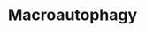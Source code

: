 ---
annotations:
- id: PW:0000004
  parent: regulatory pathway
  type: Pathway Ontology
  value: regulatory pathway
authors:
- ReactomeTeam
- Ryanmiller
description: Macroautophagy (hereafter referred to as autophagy) acts as a buffer
  against starvation by liberating building materials and energy sources from cellular
  components. It has additional roles in embryonic development, removal of apoptotic
  cells or organelles, antigen presentation, protection against toxins and as a degradation
  route for aggregate-prone proteins and infectious agents. The dysregulation of autophagy
  is involved in several human diseases, for example, Crohn's disease, cancer and
  neurodegeneration (Ravikumar et al. 2010).<br>Autophagy is highly conserved from
  yeast to humans; much of the machinery was first identified in yeast (see Klionsky
  et al. 2011). Initially, double-membraned cup-shaped structures called the isolation
  membrane or phagophore engulf portions of cytoplasm. The membranes fuse to form
  the autophagosome. In yeast cells, autophagosomes are formed at the phagophore assembly
  site (PAS) next to the vacuole. In mammals, autophagosomes appear throughout the
  cytoplasm then move along microtubules towards the microtubule-organising centre.
  This transport requires microtubules and the function of dynein motor proteins;
  depolymerization of microtubules or inhibition of dynein-dependent transport results
  in inhibition of autophagy (Kochl et al. 2006, Kimura et al. 2008). Autophagosomes
  fuse with lysosomes forming autolysosomes whose contents are degraded by lysosomal
  hydrolases (Mizushima et al. 2011).<br><br>The origins of the autophagosomal membrane
  and the  incorporation of existing membrane material have been extensively debated.
  The endoplasmic reticulum (ER), mitochondria, mitochondria-associated ER membranes
  (MAMs), the Golgi, the plasma membrane and recycling endosomes have all been implicated
  in the nucleation of the isolation membrane and subsequent growth of the membrane
  (Lamb et al. 2013). Recently 3D tomographic imaging of isolation membranes has shown
  the cup-shaped isolation membrane tightly sandwiched between two sheets of ER and
  physically connected to the ER through a narrow membrane tube (Hayashi-Nishino et
  al. 2009, Yla-Anttila et al. 2009). This suggests that isolation membrane formation
  and elongation are guided by adjacent ER sheets, supporting the now prevalent 'ER
  cradle' model, which suggests that the isolation membrane arises from the ER (Hayashi-Nishino
  et al. 2009, Shibutani & Yoshimori 2014).<br><br>Autophagy is tightly regulated.
  The induction of autophagy in response to starvation is partly mediated by inactivation
  of the mammalian target of rapamycin (mTOR) (Noda & Ohsumi 1998) and activation
  of Jun N-terminal kinase (JNK), while energy loss induces autophagy by activation
  of AMP kinase (AMPK). Other pathways regulating autophagy are regulated by calcium,
  cyclic AMP, calpains and the inositol trisphosphate (IP3) receptor (Rubinsztein
  et al. 2012). <br><br>In mammals, two complexes cooperatively produce the isolation
  membrane. The ULK complex consists of ULK1/2, ATG13, (FIP200) and ATG101 (Alers
  et al. 2012). The PIK3C3-containing Beclin-1 complex consists of PIK3C3 (Vps34),
  BECN1 (Beclin-1, Atg6), PIK3R4 (p150, Vps15) and ATG14 (Barkor) (Matsunaga et al.
  2009, Zhong et al. 2009). A similar complex where ATG14 is replaced by UVRAG functions
  later in autophagosome maturation and endocytic traffic (Itakura et al. 2008, Liang
  et al. 2008). Binding of KIAA0226 to this complex negatively regulates the maturation
  process (Matsunaga et al. 2009). The ULK and Beclin-1 complexes are recruited to
  specific autophagosome nucleation regions where they stimulate phosphatidylinositol-3-phosphate
  (PI3P) production and facilitate the elongation and initial membrane curvature of
  the phagophore membrane (Carlsson & Simonsen 2015).<br><br>The ULK complex is considered
  the most upstream component of the mammalian autophagy pathway (Itakura & Mizushima
  2010), acting as an integrator of the autophagy signals downstream of mTORC1. It
  is not fully understood how ULK1 is modulated in response to environmental cues.
  Phosphorylation plays an essential role (Dunlop & Tee 2013) but it is not clear
  how phosphorylation regulates ULK1 activities (Ravikumar et al. 2010). ULK1 kinase
  activity is required for autophagy, but the substrate(s) of ULK1 that mediate its
  autophagic function are not certain. ULK1 may also have kinase-independent functions
  in autophagy (Wong et al. 2013). <br><br> PIK3C3 (Vps34) is a class III phosphatidylinositol
  3-kinase that produces PI3P. It is essential for the early stages of autophagy and
  colocalizes strongly with early autophagosome markers (Axe et al. 2008). BECN1 binds
  several further proteins that affect autophagosome formation. Partners that induce
  autophagy include AMBRA1 (Fimia et al. 2007), UVRAG (Liang et al. 2006) and SH3GLB1
  (Takahashi et al. 2007). Binding of BCL2 or BCL2L1 (Bcl-xL) inhibit autophagy (Pattingre
  et al. 2005, Ciechomska et al. 2009). The inositol 1,4,5-trisphosphate receptor
  complex that binds BCL2 also interacts with BECN1, inhibiting autophagy (Vincencio
  et al. 2009). CISD2 (Nutrient-deprivation autophagy factor-1, NAF1), a component
  in the IP3R complex, interacts with BCL2 at the ER and stabilizes the BCL2-BECN1
  interaction (Chang et al. 2010). Starvation leads to activation of c-Jun NH2-terminal
  kinase-1 (JNK1), which results in the phosphorylation of BCL2 and BCL2L1, which
  release their binding to BECN1 and thus induces autophagosome formation (Wei et
  al. 2008). <br><br>AMBRA1 can simultaneously bind dynein and the Beclin-1 complex.  During
  nutrient starvation, AMBRA1 is phosphorylated in a ULK1-dependent manner (Di Bartolomeo
  et al. 2010). This phosphorylation releases AMBRA1-associated Beclin-1 complexes
  from dynein and the microtubule network, freeing the complex to translocate to autophagy
  initiation sites (Di Bartolomeo et al. 2010). <br><br>A characteristic of this early
  phase of autophagosome formation is the formation of PI3P-enriched ER-associated
  structures called omegasomes (Axe et al. 2008) or cradles (Hayashi-Nishino et al.
  2009). Omegasomes appear to concentrate at or near the connected mitochondria-associated
  ER membrane (Hamasaki et al. 2013). However, the phagophore also can incorporate
  existing material from other membrane sources such as ER exit sites (ERES), the
  ER-Golgi intermediate compartment (ERGIC), the Golgi, the plasma membrane and recycling
  endosomes (Carlsson & Simonsen 2015). Omegasomes lead to the formation of the isolation
  membrane or phagophore, which is thought to form de novo by an unknown mechanism
  (Simonsen & Stenmark 2008, Roberts & Ktistakis 2013). Phagophore expansion is probably
  mediated by membrane uptake from endomembranes and semi-autonomous organelles (Lamb
  et al. 2013, Shibutani & Yoshimori 2014).<br><br>ATG9 is a direct target of ULK1.
  In nutrient-rich conditions mammalian ATG9 is localized to the trans-Golgi network
  and endosomes (including early, late and recycling endosomes), whereas under starvation
  conditions it is localized to autophagosomes, in a process that is dependent on
  ULK1 (Young et al. 2006). ATG9 is believed to play a role in the delivery of vesicles
  derived from existing membranes to the expanding phagophore (Lamb et al. 2013).
  Yeast Atg9 forms a complex with Atg2 and Atg18 (Reggiori et al. 2004). <br><br>PI3P
  produced at the initiation site is sensed by WIPI2b, the mammalian homologue of
  Atg18 (Polson et al. 2010). WIPI2b then recruits Atg16L1 (Dooley et al. 2014). There
  are four WIPI proteins in mammalian cells (Proikas-Cezanne et al. 2015). They are
  all likely bind PI3P and be recruited to membranes but the function of WIPI1, 3
  and 4 in autophagy is not yet clear. WIPI4 (WDR45) has been shown to bind Atg2 and
  to be involved in lipid droplet formation (Velikkakath et al. 2012); mutations in
  WIPI4 have been shown to cause a neurodegenerative disease (Saitsu et al. 2013).<br><br>The
  elongation of the membrane that will become the autophagosome is regulated by two
  ubiquitination-like reactions. First, the ubiquitin-like molecule ATG12 is conjugated
  to ATG5 by ATG7, which acts as an E1-like activating enzyme, and ATG10, which has
  a role similar to an E2 ubiquitin-conjugating enzyme. The ATG5:ATG12 complex then
  interacts non-covalently with ATG16L1. This complex associates with the forming
  autophagosome but dissociates from completed autophagosomes (Geng & Klionski 2008).
  The second ubiquitin-like reaction involves the conjugation of ubiquitin-like molecules
  of the LC3 family (Weidberg et al. 2010). LC3 proteins are conjugated through their
  C-terminal glycine residues with PE by the E1-like ATG7 and E2-like ATG3. This allows
  LC3 proteins to associate with the autophagosome membrane. <br><br>The ATG12:ATG5:ATG16L1
  complex (Mizushima et al., 2011) acts as an E3 like enzyme for the conjugation of
  LC3 family proteins (mammalian homologues of yeast Atg8) to phosphatidylethanolamine
  (PE) (Hanada et al. 2007, Fujita et al. 2008). LC3 PE can be deconjugated by the
  protease ATG4 (Li et al. 2011, 2012). ATG4 is also responsible for priming LC3 proteins
  by cleaving the C terminus to expose a glycine residue (Kirisako et al, 2000, Scherz
  Shouval et al. 2007). LC3 proteins remain associated with autophagosomes until they
  fuse with lysosomes. The LC3-like proteins inside the resulting autolysosomes are
  degraded, while those on the cytoplasmic surface are delipidated and recycled. ATG5:ATG12:ATG16L1-positive
  LC3-negative vesicles represent pre-autophagosomal structures (pre-phagophores and
  possibly early phagophores), ATG5:ATG12:ATG16L1-positive LC3-positive structures
  can be considered to be phagophores, and ATG5:ATG12:ATG16L1-negative LC3-positive
  vesicles can be regarded as mature autophagosomes (Tandia et al. 2011).<br><br>Phagophore
  expansion is probably mediated by membrane uptake from endomembranes as well as
  from semiautonomous organelles (Lamb et al. 2013, Shibutani & Yoshimori 2014).<br><br>The
  mechanisms involved in the closure of the phagophore membrane are poorly understood.
  As the phagophore is a double-membraned structure, its closure involves the fusion
  of a narrow opening, a process that is distinct from other membrane fusion events
  (Carlsson & Simonsen 2015). The topology of the phagophore is similar to that of
  cytokinesis, viral budding or multivesicular body (MVB) formation. These processes
  rely on the Endosomal Sorting Complex Required for Transport (ESCRT) (Rusten et
  al. 2012). ESCRT and associated proteins facilitate membrane budding away from the
  cytosol and subsequent cleavage of the bud neck (Hurley & Hanson 2010). Several
  studies have shown that depletion of ESCRT subunits or the regulatory ATPase Vps4
  causes an accumulation of autophagosomes (Filimonenko et al. 2007, Rusten et al.
  2007) but it is not clear whether ESCRTs are required for autophagosome closure
  or for autophagosome to endosome fusion. UVRAG is also involved in the maturation
  step, recruiting proteins that bring about membrane fusion such as the class C Vps
  proteins, which activate Rab7 thereby promoting fusion with late endosomes and lysosomes
  (Liang et al. 2008).  View original pathway at [http://www.reactome.org/PathwayBrowser/#DIAGRAM=1632852
  Reactome].
last-edited: 2021-01-25
organisms:
- Homo sapiens
redirect_from:
- /index.php/Pathway:WP3348
- /instance/WP3348
revision: null
schema-jsonld:
- '@context': https://schema.org/
  '@id': https://wikipathways.github.io/pathways/WP3348.html
  '@type': Dataset
  creator:
    '@type': Organization
    name: WikiPathways
  description: Macroautophagy (hereafter referred to as autophagy) acts as a buffer
    against starvation by liberating building materials and energy sources from cellular
    components. It has additional roles in embryonic development, removal of apoptotic
    cells or organelles, antigen presentation, protection against toxins and as a
    degradation route for aggregate-prone proteins and infectious agents. The dysregulation
    of autophagy is involved in several human diseases, for example, Crohn's disease,
    cancer and neurodegeneration (Ravikumar et al. 2010).<br>Autophagy is highly conserved
    from yeast to humans; much of the machinery was first identified in yeast (see
    Klionsky et al. 2011). Initially, double-membraned cup-shaped structures called
    the isolation membrane or phagophore engulf portions of cytoplasm. The membranes
    fuse to form the autophagosome. In yeast cells, autophagosomes are formed at the
    phagophore assembly site (PAS) next to the vacuole. In mammals, autophagosomes
    appear throughout the cytoplasm then move along microtubules towards the microtubule-organising
    centre. This transport requires microtubules and the function of dynein motor
    proteins; depolymerization of microtubules or inhibition of dynein-dependent transport
    results in inhibition of autophagy (Kochl et al. 2006, Kimura et al. 2008). Autophagosomes
    fuse with lysosomes forming autolysosomes whose contents are degraded by lysosomal
    hydrolases (Mizushima et al. 2011).<br><br>The origins of the autophagosomal membrane
    and the  incorporation of existing membrane material have been extensively debated.
    The endoplasmic reticulum (ER), mitochondria, mitochondria-associated ER membranes
    (MAMs), the Golgi, the plasma membrane and recycling endosomes have all been implicated
    in the nucleation of the isolation membrane and subsequent growth of the membrane
    (Lamb et al. 2013). Recently 3D tomographic imaging of isolation membranes has
    shown the cup-shaped isolation membrane tightly sandwiched between two sheets
    of ER and physically connected to the ER through a narrow membrane tube (Hayashi-Nishino
    et al. 2009, Yla-Anttila et al. 2009). This suggests that isolation membrane formation
    and elongation are guided by adjacent ER sheets, supporting the now prevalent
    'ER cradle' model, which suggests that the isolation membrane arises from the
    ER (Hayashi-Nishino et al. 2009, Shibutani & Yoshimori 2014).<br><br>Autophagy
    is tightly regulated. The induction of autophagy in response to starvation is
    partly mediated by inactivation of the mammalian target of rapamycin (mTOR) (Noda
    & Ohsumi 1998) and activation of Jun N-terminal kinase (JNK), while energy loss
    induces autophagy by activation of AMP kinase (AMPK). Other pathways regulating
    autophagy are regulated by calcium, cyclic AMP, calpains and the inositol trisphosphate
    (IP3) receptor (Rubinsztein et al. 2012). <br><br>In mammals, two complexes cooperatively
    produce the isolation membrane. The ULK complex consists of ULK1/2, ATG13, (FIP200)
    and ATG101 (Alers et al. 2012). The PIK3C3-containing Beclin-1 complex consists
    of PIK3C3 (Vps34), BECN1 (Beclin-1, Atg6), PIK3R4 (p150, Vps15) and ATG14 (Barkor)
    (Matsunaga et al. 2009, Zhong et al. 2009). A similar complex where ATG14 is replaced
    by UVRAG functions later in autophagosome maturation and endocytic traffic (Itakura
    et al. 2008, Liang et al. 2008). Binding of KIAA0226 to this complex negatively
    regulates the maturation process (Matsunaga et al. 2009). The ULK and Beclin-1
    complexes are recruited to specific autophagosome nucleation regions where they
    stimulate phosphatidylinositol-3-phosphate (PI3P) production and facilitate the
    elongation and initial membrane curvature of the phagophore membrane (Carlsson
    & Simonsen 2015).<br><br>The ULK complex is considered the most upstream component
    of the mammalian autophagy pathway (Itakura & Mizushima 2010), acting as an integrator
    of the autophagy signals downstream of mTORC1. It is not fully understood how
    ULK1 is modulated in response to environmental cues. Phosphorylation plays an
    essential role (Dunlop & Tee 2013) but it is not clear how phosphorylation regulates
    ULK1 activities (Ravikumar et al. 2010). ULK1 kinase activity is required for
    autophagy, but the substrate(s) of ULK1 that mediate its autophagic function are
    not certain. ULK1 may also have kinase-independent functions in autophagy (Wong
    et al. 2013). <br><br> PIK3C3 (Vps34) is a class III phosphatidylinositol 3-kinase
    that produces PI3P. It is essential for the early stages of autophagy and colocalizes
    strongly with early autophagosome markers (Axe et al. 2008). BECN1 binds several
    further proteins that affect autophagosome formation. Partners that induce autophagy
    include AMBRA1 (Fimia et al. 2007), UVRAG (Liang et al. 2006) and SH3GLB1 (Takahashi
    et al. 2007). Binding of BCL2 or BCL2L1 (Bcl-xL) inhibit autophagy (Pattingre
    et al. 2005, Ciechomska et al. 2009). The inositol 1,4,5-trisphosphate receptor
    complex that binds BCL2 also interacts with BECN1, inhibiting autophagy (Vincencio
    et al. 2009). CISD2 (Nutrient-deprivation autophagy factor-1, NAF1), a component
    in the IP3R complex, interacts with BCL2 at the ER and stabilizes the BCL2-BECN1
    interaction (Chang et al. 2010). Starvation leads to activation of c-Jun NH2-terminal
    kinase-1 (JNK1), which results in the phosphorylation of BCL2 and BCL2L1, which
    release their binding to BECN1 and thus induces autophagosome formation (Wei et
    al. 2008). <br><br>AMBRA1 can simultaneously bind dynein and the Beclin-1 complex.  During
    nutrient starvation, AMBRA1 is phosphorylated in a ULK1-dependent manner (Di Bartolomeo
    et al. 2010). This phosphorylation releases AMBRA1-associated Beclin-1 complexes
    from dynein and the microtubule network, freeing the complex to translocate to
    autophagy initiation sites (Di Bartolomeo et al. 2010). <br><br>A characteristic
    of this early phase of autophagosome formation is the formation of PI3P-enriched
    ER-associated structures called omegasomes (Axe et al. 2008) or cradles (Hayashi-Nishino
    et al. 2009). Omegasomes appear to concentrate at or near the connected mitochondria-associated
    ER membrane (Hamasaki et al. 2013). However, the phagophore also can incorporate
    existing material from other membrane sources such as ER exit sites (ERES), the
    ER-Golgi intermediate compartment (ERGIC), the Golgi, the plasma membrane and
    recycling endosomes (Carlsson & Simonsen 2015). Omegasomes lead to the formation
    of the isolation membrane or phagophore, which is thought to form de novo by an
    unknown mechanism (Simonsen & Stenmark 2008, Roberts & Ktistakis 2013). Phagophore
    expansion is probably mediated by membrane uptake from endomembranes and semi-autonomous
    organelles (Lamb et al. 2013, Shibutani & Yoshimori 2014).<br><br>ATG9 is a direct
    target of ULK1. In nutrient-rich conditions mammalian ATG9 is localized to the
    trans-Golgi network and endosomes (including early, late and recycling endosomes),
    whereas under starvation conditions it is localized to autophagosomes, in a process
    that is dependent on ULK1 (Young et al. 2006). ATG9 is believed to play a role
    in the delivery of vesicles derived from existing membranes to the expanding phagophore
    (Lamb et al. 2013). Yeast Atg9 forms a complex with Atg2 and Atg18 (Reggiori et
    al. 2004). <br><br>PI3P produced at the initiation site is sensed by WIPI2b, the
    mammalian homologue of Atg18 (Polson et al. 2010). WIPI2b then recruits Atg16L1
    (Dooley et al. 2014). There are four WIPI proteins in mammalian cells (Proikas-Cezanne
    et al. 2015). They are all likely bind PI3P and be recruited to membranes but
    the function of WIPI1, 3 and 4 in autophagy is not yet clear. WIPI4 (WDR45) has
    been shown to bind Atg2 and to be involved in lipid droplet formation (Velikkakath
    et al. 2012); mutations in WIPI4 have been shown to cause a neurodegenerative
    disease (Saitsu et al. 2013).<br><br>The elongation of the membrane that will
    become the autophagosome is regulated by two ubiquitination-like reactions. First,
    the ubiquitin-like molecule ATG12 is conjugated to ATG5 by ATG7, which acts as
    an E1-like activating enzyme, and ATG10, which has a role similar to an E2 ubiquitin-conjugating
    enzyme. The ATG5:ATG12 complex then interacts non-covalently with ATG16L1. This
    complex associates with the forming autophagosome but dissociates from completed
    autophagosomes (Geng & Klionski 2008). The second ubiquitin-like reaction involves
    the conjugation of ubiquitin-like molecules of the LC3 family (Weidberg et al.
    2010). LC3 proteins are conjugated through their C-terminal glycine residues with
    PE by the E1-like ATG7 and E2-like ATG3. This allows LC3 proteins to associate
    with the autophagosome membrane. <br><br>The ATG12:ATG5:ATG16L1 complex (Mizushima
    et al., 2011) acts as an E3 like enzyme for the conjugation of LC3 family proteins
    (mammalian homologues of yeast Atg8) to phosphatidylethanolamine (PE) (Hanada
    et al. 2007, Fujita et al. 2008). LC3 PE can be deconjugated by the protease ATG4
    (Li et al. 2011, 2012). ATG4 is also responsible for priming LC3 proteins by cleaving
    the C terminus to expose a glycine residue (Kirisako et al, 2000, Scherz Shouval
    et al. 2007). LC3 proteins remain associated with autophagosomes until they fuse
    with lysosomes. The LC3-like proteins inside the resulting autolysosomes are degraded,
    while those on the cytoplasmic surface are delipidated and recycled. ATG5:ATG12:ATG16L1-positive
    LC3-negative vesicles represent pre-autophagosomal structures (pre-phagophores
    and possibly early phagophores), ATG5:ATG12:ATG16L1-positive LC3-positive structures
    can be considered to be phagophores, and ATG5:ATG12:ATG16L1-negative LC3-positive
    vesicles can be regarded as mature autophagosomes (Tandia et al. 2011).<br><br>Phagophore
    expansion is probably mediated by membrane uptake from endomembranes as well as
    from semiautonomous organelles (Lamb et al. 2013, Shibutani & Yoshimori 2014).<br><br>The
    mechanisms involved in the closure of the phagophore membrane are poorly understood.
    As the phagophore is a double-membraned structure, its closure involves the fusion
    of a narrow opening, a process that is distinct from other membrane fusion events
    (Carlsson & Simonsen 2015). The topology of the phagophore is similar to that
    of cytokinesis, viral budding or multivesicular body (MVB) formation. These processes
    rely on the Endosomal Sorting Complex Required for Transport (ESCRT) (Rusten et
    al. 2012). ESCRT and associated proteins facilitate membrane budding away from
    the cytosol and subsequent cleavage of the bud neck (Hurley & Hanson 2010). Several
    studies have shown that depletion of ESCRT subunits or the regulatory ATPase Vps4
    causes an accumulation of autophagosomes (Filimonenko et al. 2007, Rusten et al.
    2007) but it is not clear whether ESCRTs are required for autophagosome closure
    or for autophagosome to endosome fusion. UVRAG is also involved in the maturation
    step, recruiting proteins that bring about membrane fusion such as the class C
    Vps proteins, which activate Rab7 thereby promoting fusion with late endosomes
    and lysosomes (Liang et al. 2008).  View original pathway at [http://www.reactome.org/PathwayBrowser/#DIAGRAM=1632852
    Reactome].
  keywords:
  - ADP
  - AMBRA1
  - 'AMBRA1 '
  - AMBRA1:DYNLL1,DYNLL2
  - AMBRA1:DYNLL1,DYNLL2:BECN1 complex
  - 'AMP '
  - ATG10
  - 'ATG10 '
  - 'ATG101 '
  - ATG10:GlyK130-ATG5:ATG12
  - ATG12
  - 'ATG12 '
  - ATG12:ATG7 dimer
  - ATG12:ATG7:CysO572-ATG7
  - ATG12:ATG7:CysO572-ATG7:ATG10
  - ATG12:GlyK166-ATG10
  - ATG12:GlyK166-ATG10:ATG5
  - 'ATG13 '
  - 'ATG14 '
  - ATG14:PIK3C3:PIK3R4:p-S15-BECN1
  - ATG16L1
  - 'ATG16L1 '
  - ATG16L1 complex
  - ATG3
  - 'ATG3 '
  - ATG4
  - 'ATG4A '
  - 'ATG4B '
  - 'ATG4C '
  - 'ATG4D '
  - ATG5
  - 'ATG5 '
  - ATG7
  - 'ATG7 '
  - ATG7 dimer
  - 'ATG9A '
  - ATG9A,(ATG9B)
  - 'ATG9B '
  - ATP
  - BECN1
  - 'BECN1 '
  - BECN1 complex
  - Beclin-1 complex
  - 'CHMP2A '
  - 'CHMP2B '
  - 'CHMP3 '
  - 'CHMP4A '
  - 'CHMP4B '
  - 'CHMP4C '
  - 'CHMP6 '
  - 'CHMP7 '
  - 'CysO263-ATG3 '
  - CysO263-ATG3:LC3
  - 'CysO572-ATG7 '
  - DLCs
  - 'DYNLL1 '
  - 'DYNLL2 '
  - ESCRT-III
  - 'GABARAP '
  - 'GABARAP(1-117) '
  - 'GABARAPL1 '
  - 'GABARAPL1(1-117) '
  - 'GABARAPL2 '
  - 'GABARAPL2(1-117) '
  - 'GABARAPL3 '
  - 'GABARAPL3(1-117) '
  - 'GDP '
  - 'GTP '
  - 'GlyK130-ATG5 '
  - GlyK130-ATG5:ATG12
  - 'GlyK166-ATG10 '
  - 'LAMTOR1 '
  - 'LAMTOR2 '
  - 'LAMTOR3 '
  - 'LAMTOR4 '
  - 'LAMTOR5 '
  - LC3 family
  - LC3:CysO263-ATG3:ATG7 dimer
  - LC3:CysO572-ATG7:ATG7
  - LC3:CysO572-ATG7:ATG7:ATG3
  - LC3:PE
  - 'MAP1LC3A '
  - 'MAP1LC3A(1-121) '
  - 'MAP1LC3B '
  - 'MAP1LC3B(2-121) '
  - 'MAP1LC3C '
  - 'MAP1LC3C(1-147) '
  - 'MLST8 '
  - 'MTMR14 '
  - 'MTMR3 '
  - MTMR3,MTMR14
  - 'MTOR '
  - MTORC1
  - MTORC1:RHEB:GTP:ULK1:ATG13:RB1CC1:ATG101
  - MTORC1:RHEB:GTP:p-S758-ULK1:ATG13:RB1CC1:ATG101
  - MTORC1:Ragulator:Rag:GNP:RHEB:GDP
  - MTORC1:Ragulator:Rag:GNP:RHEB:GTP
  - PE
  - 'PE '
  - PI
  - 'PI(3,5)P2 '
  - PI3P
  - 'PI3P '
  - 'PIK3C3 '
  - 'PIK3R4 '
  - 'PRKAB1 '
  - 'PRKAB2 '
  - 'PRKAG1 '
  - 'PRKAG2 '
  - 'PRKAG3 '
  - Pi
  - 'RB1CC1 '
  - 'RHEB '
  - 'RPTOR '
  - 'RRAGA '
  - 'RRAGB '
  - 'RRAGC '
  - 'RRAGD '
  - 'SLC38A9 '
  - Selective autophagy
  - 'TSC1 '
  - TSC1:p-S1387-TSC2
  - 'ULK1 '
  - ULK1:ATG13:RB1CC1:ATG101
  - 'UVRAG '
  - UVRAG complex
  - 'WDR45 '
  - 'WDR45B '
  - 'WIPI1 '
  - WIPI1,WIPI2,(WDR45,WDR45B)
  - WIPI1,WIPI2,(WDR45,WDR45B):PI3P
  - 'WIPI2 '
  - WIPI2:PI(3,5)P2
  - complex:WIPI2:PI(3,5)P2
  - complex:p-AMBRA1:DYNLL1,DYNLL2
  - dimer:GlyK166-ATG10:ATG12
  - heterotrimer:AMP
  - heterotrimer:AMP:ULK1:ATG13:RB1CC1:ATG101
  - heterotrimer:AMP:p-S317,467,556,638,T575-ULK1:ATG13:RB1CC1:ATG101
  - heterotrimer:AMP:p-T180,S317,467,556,638,T575-ULK1:ATG13:RB1CC1:ATG101
  - heterotrimer:AMP:p-T180,S317,467,556,638,T575-ULK1:p-ATG13:p-RB1CC1:ATG101
  - p-AMBRA1
  - 'p-AMBRA1 '
  - p-AMPK
  - 'p-ATG13 '
  - 'p-RB1CC1 '
  - 'p-S1387-TSC2 '
  - 'p-S15-BECN1 '
  - 'p-S317,467,556,638,T575-ULK1 '
  - 'p-S722,S792-RPTOR '
  - p-S722,S792-RPTOR:RHEB:GTP:p-S758-ULK1:ATG13:RB1CC1:ATG101
  - p-S722,S792-RPTOR:Ragulator:Rag:RHEB:GTP
  - 'p-S758-ULK1 '
  - p-S758-ULK1:ATG13:RB1CC1:ATG101
  - 'p-T172-PRKAA2 '
  - 'p-T180,S317,S467,S556,S638,T575-ULK1 '
  - 'p-T183-PRKAA1 '
  - precursors
  - with
  license: CC0
  name: Macroautophagy
seo: CreativeWork
title: Macroautophagy
wpid: WP3348
---